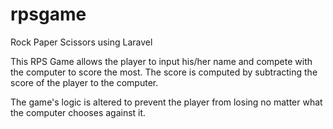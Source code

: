 # rpsgame
Rock Paper Scissors using Laravel

This RPS Game allows the player to input his/her name and compete with the computer to score the most.
The score is computed by subtracting the score of the player to the computer.

The game's logic is altered to prevent the player from losing no matter what the computer chooses against it.
